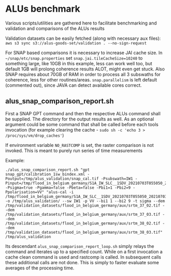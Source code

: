 
# ALUs benchmark

Various scripts/utilities are gathered here to facilitate benchmarking and validation and comparisons of the ALUs results

Validation datasets can be easily fetched (along with necessary aux files):
`aws s3 sync s3://alus-goods-set/validation . --no-sign-request`

For SNAP based comparisons it is necessary to increase JAI cache size.
In `~/snap/etc/snap.properties` set `snap.jai.tileCacheSize=10240` to something large, like 10GB in this example, 
less can work well too, but default 1GB will prolong coherence results ALOT, might even get stuck.
Also SNAP requires about 70GB of RAM in order to process all 3 subswaths for coherence, less for other routines/areas.
`snap.parallelism` is left default (commented out), since JAVA can detect available cores correct.

## alus_snap_comparison_report.sh

First a SNAP GPT command and then the respective ALUs command shall be supplied. The directory for the output results as well.
As an optional argument could be some command that shall be called before each tools invocation (for example clearing the cache - `sudo sh -c 'echo 3 > /proc/sys/vm/drop_caches'`)

If environment variable `NO_RASTCOMP` is set, the raster comparison is not invoked. This is meant to purely run series of time measurements

Example:
```
./alus_snap_comparison_report.sh "gpt snap_gpt/calibration_1sw_bindex.xml -Poutput=/tmp/alus_validation/snap_cal.tif -Psubswath=IW1 -Pinput=/tmp/flood_in_belgium_germany/S1A_IW_SLC__1SDV_20210703T055050_20210703T055117_038609_048E45_35F7.SAFE/manifest.safe -Psigma=true -Pgamma=false -Pbeta=false -Pbi1=1 -Pbi2=9 -Ppolarisation=VV" "alus-cal -i /tmp/flood_in_belgium_germany/S1A_IW_SLC__1SDV_20210703T055050_20210703T055117_038609_048E45_35F7.SAFE  -o /tmp/alus_validation/ --sw IW1 -p VV --bi1 1 --bi2 9 -t sigma --dem /tmp/validation_datasets/flood_in_belgium_germany/aux/srtm_37_02.tif --dem /tmp/validation_datasets/flood_in_belgium_germany/aux/srtm_37_03.tif --dem /tmp/validation_datasets/flood_in_belgium_germany/aux/srtm_38_02.tif --dem /tmp/validation_datasets/flood_in_belgium_germany/aux/srtm_38_03.tif" /tmp/alus_validation
```

Its descendant `alus_snap_comparison_report_loop.sh` simply relays the command and iterates up to a specified count.
While on a first invocation a cache clean command is used and rastcomp is called. In subsequent calls these additional calls are not done.
This is simply to faster evaluate some averages of the processing time.
